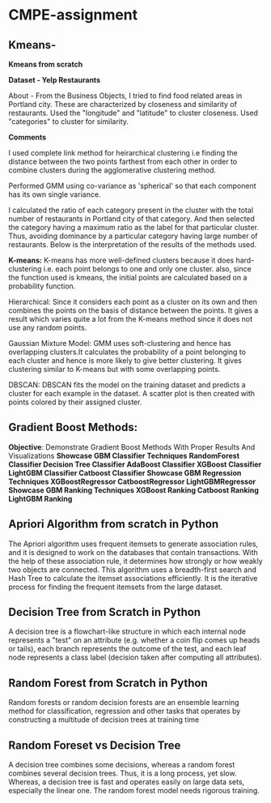 # CMPE-assignment

## Kmeans- 

**Kmeans from scratch**

**Dataset - Yelp Restaurants**

About - From the Business Objects, I tried to find food related areas in Portland city. These are characterized by closeness and similarity of restaurants. Used the "longitude" and "latitude" to cluster closeness. Used "categories" to cluster for similarity.

**Comments**

I used complete link method for heirarchical clustering i.e finding the distance between the two points farthest from each other in order to combine clusters during the agglomerative clustering method.

Performed GMM using co-variance as 'spherical' so that each component has its own single variance.

I calculated the ratio of each category present in the cluster with the total number of restaurants in Portland city of that category. And then selected the category having a maximum ratio as the label for that particular cluster. Thus, avoiding dominance by a particular category having large number of restaurants. Below is the interpretation of the results of the methods used.

**K-means:** K-means has more well-defined clusters because it does hard-clustering i.e. each point belongs to one and only one cluster. also, since the function used is kmeans, the initial points are calculated based on a probability function.

Hierarchical: Since it considers each point as a cluster on its own and then combines the points on the basis of distance between the points. It gives a result which varies quite a lot from the K-means method since it does not use any random points.

Gaussian Mixture Model: GMM uses soft-clustering and hence has overlapping clusters.It calculates the probability of a point belonging to each cluster and hence is more likely to give better clustering. It gives clustering similar to K-means but with some overlapping points.

DBSCAN: DBSCAN fits the model on the training dataset and predicts a cluster for each example in the dataset. A scatter plot is then created with points colored by their assigned cluster.

## Gradient Boost Methods:

**Objective**: Demonstrate Gradient Boost Methods With Proper Results And Visualizations
**Showcase GBM Classifier Techniques**
**RandomForest Classifier
Decision Tree Classifier
AdaBoost Classifier
XGBoost Classifier
LightGBM Classifier
Catboost Classifier
Showcase GBM Regression Techniques
XGBoostRegressor
CatboostRegressor
LightGBMRegressor
Showcase GBM Ranking Techniques
XGBoost Ranking
Catboost Ranking
LightGBM Ranking**

## Apriori Algorithm from scratch in Python

The Apriori algorithm uses frequent itemsets to generate association rules, and it is designed to work on the databases that contain transactions. With the help of these association rule, it determines how strongly or how weakly two objects are connected. This algorithm uses a breadth-first search and Hash Tree to calculate the itemset associations efficiently. It is the iterative process for finding the frequent itemsets from the large dataset.


## Decision Tree from Scratch in Python

A decision tree is a flowchart-like structure in which each internal node represents a "test" on an attribute (e.g. whether a coin flip comes up heads or tails), each branch represents the outcome of the test, and each leaf node represents a class label (decision taken after computing all attributes).

## Random Forest from Scratch in Python

Random forests or random decision forests are an ensemble learning method for classification, regression and other tasks that operates by constructing a multitude of decision trees at training time

## Random Foreset vs Decision Tree

A decision tree combines some decisions, whereas a random forest combines several decision trees. Thus, it is a long process, yet slow. Whereas, a decision tree is fast and operates easily on large data sets, especially the linear one. The random forest model needs rigorous training.
